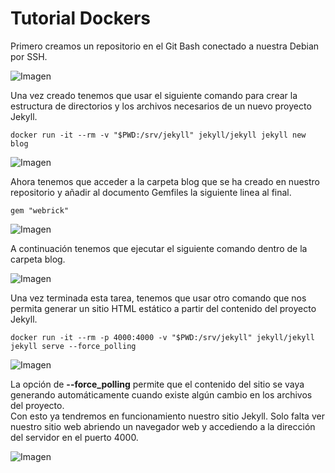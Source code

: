 # Tutorial Dockers

Primero creamos un repositorio en el Git Bash conectado a nuestra Debian por SSH.  

![Imagen](img/Captura23.PNG "Imagen")

Una vez creado tenemos que usar el siguiente comando para crear la estructura de directorios y los archivos necesarios de un nuevo proyecto Jekyll.

``` 
docker run -it --rm -v "$PWD:/srv/jekyll" jekyll/jekyll jekyll new blog
 ```

![Imagen](img/Captura24.PNG "Imagen")

Ahora tenemos que acceder a la carpeta blog que se ha creado en nuestro repositorio y añadir al documento Gemfiles la siguiente linea al final.

``` 
gem "webrick"
 ```

![Imagen](img/Captura25.PNG "Imagen")

A continuación tenemos que ejecutar el siguiente comando dentro de la carpeta blog.

![Imagen](img/Captura26.PNG "Imagen")

Una vez terminada esta tarea, tenemos que usar otro comando que nos permita generar un sitio HTML estático a partir del contenido del proyecto Jekyll.

``` 
docker run -it --rm -p 4000:4000 -v "$PWD:/srv/jekyll" jekyll/jekyll jekyll serve --force_polling
 ```

![Imagen](img/Captura27.PNG "Imagen")

La opción de **--force_polling** permite que el contenido del sitio se vaya generando automáticamente cuando existe algún cambio en los archivos del proyecto.  
Con esto ya tendremos en funcionamiento nuestro sitio Jekyll.
 Solo falta ver nuestro sitio web abriendo un navegador web y accediendo a la dirección del servidor en el puerto 4000.

![Imagen](img/Captura28.PNG "Imagen")